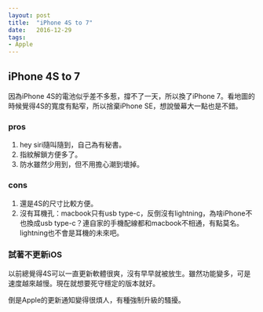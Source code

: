 ```yaml
---
layout: post
title:  "iPhone 4S to 7"
date:   2016-12-29
tags:
- Apple
---
```

## iPhone 4S to 7

因為iPhone 4S的電池似乎差不多惹，撐不了一天，所以換了iPhone 7。看地圖的時候覺得4S的寬度有點窄，所以捨棄iPhone SE，想說螢幕大一點也是不錯。

### pros

1. hey siri隨叫隨到，自己為有秘書。
2. 指紋解鎖方便多了。
3. 防水雖然少用到，但不用擔心潮到壞掉。

### cons

1. 還是4S的尺寸比較方便。
2. 沒有耳機孔：macbook只有usb type-c，反倒沒有lightning，為啥iPhone不也換成usb type-c？連自家的手機配線都和macbook不相通，有點莫名。lightning也不會是耳機的未來吧。

### 試著不更新iOS

以前總覺得4S可以一直更新軟體很爽，沒有早早就被放生。雖然功能變多，可是速度越來越慢。現在就想要死守穩定的版本就好。

倒是Apple的更新通知變得很煩人，有種強制升級的騷擾。